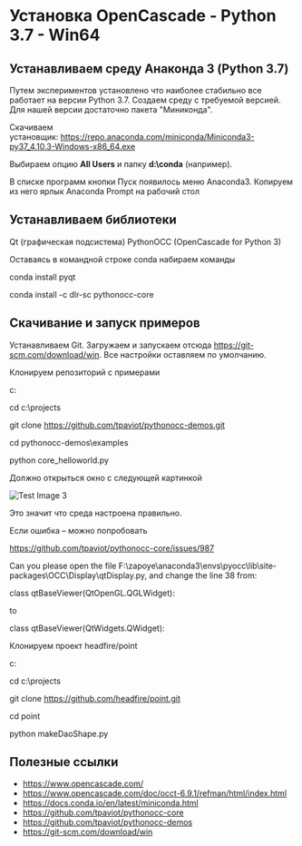 ﻿# **Установка OpenCascade - Python 3.7 - Win64**
## **Устанавливаем среду Анаконда 3 (Python 3.7)**
Путем экспериментов установлено что наиболее стабильно все работает на версии Python 3.7. Создаем среду с требуемой версией. Для нашей версии достаточно пакета "Миниконда".

Скачиваем установщик: <https://repo.anaconda.com/miniconda/Miniconda3-py37_4.10.3-Windows-x86_64.exe>

Выбираем опцию **All Users** и папку **d:\conda** (например).

В списке программ кнопки Пуск появилось меню Anaconda3. Копируем из него ярлык Anaconda Prompt на рабочий стол
## **Устанавливаем библиотеки**
Qt (графическая подсистема) PythonOCC (OpenCascade for Python 3)

Оставаясь в командной строке conda набираем команды

conda install pyqt

conda install -c dlr-sc pythonocc-core
## **Скачивание и запуск примеров**
Устанавливаем Git. Загружаем и запускаем отсюда <https://git-scm.com/download/win>. Все настройки оставляем по умолчанию.

Клонируем репозиторий с примерами

c:

cd c:\projects

git clone https://github.com/tpaviot/pythonocc-demos.git

cd pythonocc-demos\examples

python core\_helloworld.py

Должно открыться окно с следующей картинкой

![Test Image 3](Aspose.Words.bf124a26-86c6-4f12-9c66-03ea9223bd5d.001.png)

Это значит что среда настроена правильно.

Если ошибка – можно попробовать 

<https://github.com/tpaviot/pythonocc-core/issues/987>

Can you please open the file F:\zapoye\anaconda3\envs\pyocc\lib\site-packages\OCC\Display\qtDisplay.py, and change the line 38 from:

class qtBaseViewer(QtOpenGL.QGLWidget):

to

class qtBaseViewer(QtWidgets.QWidget):



Клонируем проект headfire/point

c:

cd c:\projects

git clone https://github.com/headfire/point.git

cd point

python makeDaoShape.py
## **Полезные ссылки**
- <https://www.opencascade.com/>
- <https://www.opencascade.com/doc/occt-6.9.1/refman/html/index.html>
- <https://docs.conda.io/en/latest/miniconda.html>
- <https://github.com/tpaviot/pythonocc-core>
- <https://github.com/tpaviot/pythonocc-demos>
- <https://git-scm.com/download/win>


